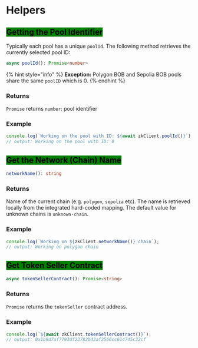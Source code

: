 # Helpers

## <mark style="background-color:green;">Getting the Pool Identifier</mark>

Typically each pool has a unique `poolId`. The following method retrieves the currently selected pool ID:

```typescript
async poolId(): Promise<number>
```

{% hint style="info" %}
**Exception:** Polygon BOB and Sepolia BOB pools share the same `poolID` which is 0.
{% endhint %}

### Returns

`Promise` returns `number`: pool identifier

### Example

```typescript
console.log(`Working on the pool with ID: ${await zkClient.poolId()}`);
// output: Working on the pool with ID: 0
```

## <mark style="background-color:green;">Get the Network (Chain) Name</mark>

```typescript
networkName(): string
```

### Returns

Name of the current chain (e.g. `polygon`, `sepolia` etc). The name is retrieved locally from the integrated hard-coded mapping. The default value for unknown chains is `unknown-chain`.

### Example

```typescript
console.log(`Working on ${zkClient.networkName()} chain`);
// output: Working on polygon chain
```

## <mark style="background-color:green;">Get Token Seller Contract</mark>

```typescript
async tokenSellerContract(): Promise<string>
```

### Returns

`Promise` returns the `tokenSeller` contract address.

### Example

```typescript
console.log(`${await zkClient.tokenSellerContract()}`);
// output: 0x1b9d7af7793df23782b43af2566cc614745c32cf 
```
